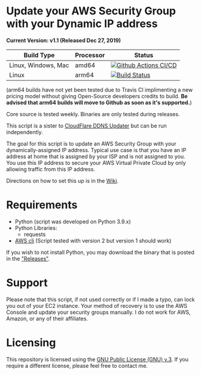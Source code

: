 # Update your AWS Security Group with your Dynamic IP address

**Current Version: v1.1 (Released Dec 27, 2019)**

Build Type|Processor|Status
----------|---------|------
Linux, Windows, Mac|amd64|[![Github Actions CI/CD](https://github.com/sohmc/aws-update-sg-dynip/actions/workflows/building.yaml/badge.svg)](https://github.com/sohmc/aws-update-sg-dynip/actions/workflows/building.yaml)
Linux|arm64|[![Build Status](https://travis-ci.com/sohmc/cloudflare-ddns-py.svg?branch=main)](https://travis-ci.com/sohmc/cloudflare-ddns-py)

(arm64 builds have not yet been tested due to Travis CI implimenting 
a new pricing model without giving Open-Source developers credits to 
build.  **Be advised that arm64 builds will move to Github as soon as 
it's supported.**)

Core source is tested weekly.  Binaries are only tested during 
releases.

This script is a sister to [CloudFlare DDNS 
Updater](https://github.com/sohmc/cloudflare-ddns-py/)
but can be run independently.

The goal for this script is to update an AWS Security Group with your 
dynamically-assigned IP address.  Typical use case is that you have 
an IP address at home that is assigned by your ISP and is not assigned 
to you.  You use this IP address to secure your AWS Virtual Private 
Cloud by only allowing traffic from this IP address.

Directions on how to set this up is in the
[Wiki](https://github.com/sohmc/cloudflare-ddns-py/wiki).

# Requirements
* Python (script was developed on Python 3.9.x)
* Python Libraries:
    * requests
* [AWS cli](https://docs.aws.amazon.com/cli/latest/userguide/install-cliv2.html) (Script tested with version 2 but version 1 should work)

If you wish to not install Python, you may download the binary that is
posted in the
["Releases"](https://github.com/sohmc/aws-update-sg-dynip/releases).

# Support

Please note that this script, if not used correctly or if I made a typo, 
can lock you out of your EC2 instance.  Your method of recovery is to 
use the AWS Console and update your security groups manually.  I do not 
work for AWS, Amazon, or any of their affiliates.

# Licensing

This repository is licensed using the [GNU Public License (GNU) 
v.3](https://choosealicense.com/licenses/gpl-3.0/).  If you require a 
different license, please feel free to contact me.

